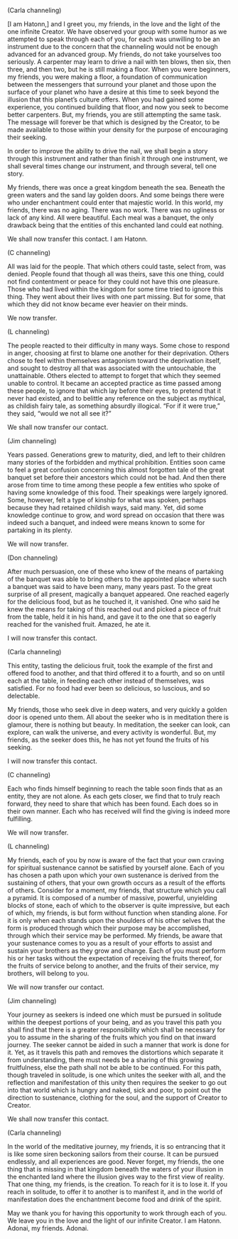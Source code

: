 <p class="channel-type">(Carla channeling)</p>
<p>[I am Hatonn,] and I greet you, my friends, in the love and the light of the one infinite Creator. We have observed your group with some humor as we attempted to speak through each of you, for each was unwilling to be an instrument due to the concern that the channeling would not be enough advanced for an advanced group. My friends, do not take yourselves too seriously. A carpenter may learn to drive a nail with ten blows, then six, then three, and then two, but he is still making a floor. When you were beginners, my friends, you were making a floor, a foundation of communication between the messengers that surround your planet and those upon the surface of your planet who have a desire at this time to seek beyond the illusion that this planet’s culture offers. When you had gained some experience, you continued building that floor, and now you seek to become better carpenters. But, my friends, you are still attempting the same task. The message will forever be that which is designed by the Creator, to be made available to those within your density for the purpose of encouraging their seeking.</p>
<p>In order to improve the ability to drive the nail, we shall begin a story through this instrument and rather than finish it through one instrument, we shall several times change our instrument, and through several, tell one story.</p>
<p>My friends, there was once a great kingdom beneath the sea. Beneath the green waters and the sand lay golden doors. And some beings there were who under enchantment could enter that majestic world. In this world, my friends, there was no aging. There was no work. There was no ugliness or lack of any kind. All were beautiful. Each meal was a banquet, the only drawback being that the entities of this enchanted land could eat nothing.</p>
<p>We shall now transfer this contact. I am Hatonn.</p>
<p class="channel-type">(C channeling)</p>
<p>All was laid for the people. That which others could taste, select from, was denied. People found that though all was theirs, save this one thing, could not find contentment or peace for they could not have this one pleasure. Those who had lived within the kingdom for some time tried to ignore this thing. They went about their lives with one part missing. But for some, that which they did not know became ever heavier on their minds.</p>
<p>We now transfer.</p>
<p class="channel-type">(L channeling)</p>
<p>The people reacted to their difficulty in many ways. Some chose to respond in anger, choosing at first to blame one another for their deprivation. Others chose to feel within themselves antagonism toward the deprivation itself, and sought to destroy all that was associated with the untouchable, the unattainable. Others elected to attempt to forget that which they seemed unable to control. It became an accepted practice as time passed among these people, to ignore that which lay before their eyes, to pretend that it never had existed, and to belittle any reference on the subject as mythical, as childish fairy tale, as something absurdly illogical. “For if it were true,” they said, “would we not all see it?”</p>
<p>We shall now transfer our contact.</p>
<p class="channel-type">(Jim channeling)</p>
<p>Years passed. Generations grew to maturity, died, and left to their children many stories of the forbidden and mythical prohibition. Entities soon came to feel a great confusion concerning this almost forgotten tale of the great banquet set before their ancestors which could not be had. And then there arose from time to time among these people a few entities who spoke of having some knowledge of this food. Their speakings were largely ignored. Some, however, felt a type of kinship for what was spoken, perhaps because they had retained childish ways, said many. Yet, did some knowledge continue to grow, and word spread on occasion that there was indeed such a banquet, and indeed were means known to some for partaking in its plenty.</p>
<p>We will now transfer.</p>
<p class="channel-type">(Don channeling)</p>
<p>After much persuasion, one of these who knew of the means of partaking of the banquet was able to bring others to the appointed place where such a banquet was said to have been many, many years past. To the great surprise of all present, magically a banquet appeared. One reached eagerly for the delicious food, but as he touched it, it vanished. One who said he knew the means for taking of this reached out and picked a piece of fruit from the table, held it in his hand, and gave it to the one that so eagerly reached for the vanished fruit. Amazed, he ate it.</p>
<p>I will now transfer this contact.</p>
<p class="channel-type">(Carla channeling)</p>
<p>This entity, tasting the delicious fruit, took the example of the first and offered food to another, and that third offered it to a fourth, and so on until each at the table, in feeding each other instead of themselves, was satisfied. For no food had ever been so delicious, so luscious, and so delectable.</p>
<p>My friends, those who seek dive in deep waters, and very quickly a golden door is opened unto them. All about the seeker who is in meditation there is glamour, there is nothing but beauty. In meditation, the seeker can look, can explore, can walk the universe, and every activity is wonderful. But, my friends, as the seeker does this, he has not yet found the fruits of his seeking.</p>
<p>I will now transfer this contact.</p>
<p class="channel-type">(C channeling)</p>
<p>Each who finds himself beginning to reach the table soon finds that as an entity, they are not alone. As each gets closer, we find that to truly reach forward, they need to share that which has been found. Each does so in their own manner. Each who has received will find the giving is indeed more fulfilling.</p>
<p>We will now transfer.</p>
<p class="channel-type">(L channeling)</p>
<p>My friends, each of you by now is aware of the fact that your own craving for spiritual sustenance cannot be satisfied by yourself alone. Each of you has chosen a path upon which your own sustenance is derived from the sustaining of others, that your own growth occurs as a result of the efforts of others. Consider for a moment, my friends, that structure which you call a pyramid. It is composed of a number of massive, powerful, unyielding blocks of stone, each of which to the observer is quite impressive, but each of which, my friends, is but form without function when standing alone. For it is only when each stands upon the shoulders of his other selves that the form is produced through which their purpose may be accomplished, through which their service may be performed. My friends, be aware that your sustenance comes to you as a result of your efforts to assist and sustain your brothers as they grow and change. Each of you must perform his or her tasks without the expectation of receiving the fruits thereof, for the fruits of service belong to another, and the fruits of their service, my brothers, will belong to you.</p>
<p>We will now transfer our contact.</p>
<p class="channel-type">(Jim channeling)</p>
<p>Your journey as seekers is indeed one which must be pursued in solitude within the deepest portions of your being, and as you travel this path you shall find that there is a greater responsibility which shall be necessary for you to assume in the sharing of the fruits which you find on that inward journey. The seeker cannot be aided in such a manner that work is done for it. Yet, as it travels this path and removes the distortions which separate it from understanding, there must needs be a sharing of this growing fruitfulness, else the path shall not be able to be continued. For this path, though traveled in solitude, is one which unites the seeker with all, and the reflection and manifestation of this unity then requires the seeker to go out into that world which is hungry and naked, sick and poor, to point out the direction to sustenance, clothing for the soul, and the support of Creator to Creator.</p>
<p>We shall now transfer this contact.</p>
<p class="channel-type">(Carla channeling)</p>
<p>In the world of the meditative journey, my friends, it is so entrancing that it is like some siren beckoning sailors from their course. It can be pursued endlessly, and all experiences are good. Never forget, my friends, the one thing that is missing in that kingdom beneath the waters of your illusion in the enchanted land where the illusion gives way to the first view of reality. That one thing, my friends, is the creation. To reach for it is to lose it. If you reach in solitude, to offer it to another is to manifest it, and in the world of manifestation does the enchantment become food and drink of the spirit.</p>
<p>May we thank you for having this opportunity to work through each of you. We leave you in the love and the light of our infinite Creator. I am Hatonn. Adonai, my friends. Adonai.</p>